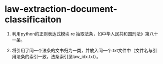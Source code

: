 # law-extraction-document-classificaiton

1. 利用python的正则表达式模块 re 抽取法条，如中华人民共和国刑法》第八十一条。

2. 将引用了同一个法条的文书归为一类，并放入同一个.txt文件中（文件名与引用法条的索引一致，法条索引见law_idx.txt）。
